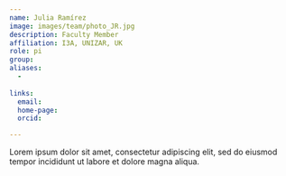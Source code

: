 ```yaml
---
name: Julia Ramírez
image: images/team/photo_JR.jpg
description: Faculty Member
affiliation: I3A, UNIZAR, UK
role: pi
group:
aliases:
  - 
  
links:
  email: 
  home-page: 
  orcid: 

---
```


Lorem ipsum dolor sit amet, consectetur adipiscing elit, sed do eiusmod tempor incididunt ut labore et dolore magna aliqua.
